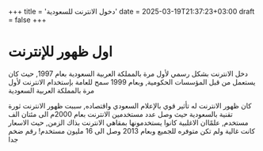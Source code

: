 +++
title = 'دخول الانترنت للسعودية'
date = 2025-03-19T21:37:23+03:00
draft = false
+++
# اول ظهور للإنترنت
دخل الانترنت بشكل رسمي لأول مرة بالمملكة العربية السعودية بعام 1997, حيث كان يستعمل من قبل المؤسسات الحكومية, وبعام 1999 سمح للعامة بإستخدام الانترنت لأول مرة بالمملكة العربية السعودية

كان ظهور الانترنت له تأثير قوي بالإعلام السعودي واقتصاده, سببت ظهور الانترنت ثورة تقنية بالسعودية
حيث وصل عدد مستخدمين الانترنت بعام 2000م الى مئتان الف مستخدم, علمًاان الاغلبية كانوا يستخدمونها بمقاهي الانترنت بذاك الزمن, حيث الاسعار كانت غالية ولم تكن متوفره للجميع
وبعام 2013 وصل الى 16 مليون مستخدم! رقم ضخم جدا
